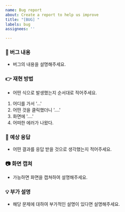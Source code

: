 ```yaml
---
name: Bug report
about: Create a report to help us improve
title: "[BUG] "
labels: bug
assignees: ''

---
```


### :no_good: 버그 내용
* 버그의 내용을 설명해주세요.

### :point_right: 재현 방법
* 어떤 식으로 발생했는지 순서대로 적어주세요.
1. 어디를 가서 '...'
2. 어떤 것을 클릭했더니 '....'
3. 화면에 '....'
4. 어떠한 에러가 나왔다.

### :eyes: 예상 응답
* 어떤 결과를 응답 받을 것으로 생각했는지 적어주세요.

### :camera: 화면 캡쳐
* 가능하면 화면을 캡쳐하여 설명해주세요.

### :bulb: 부가 설명
* 해당 문제에 대하여 부가적인 설명이 있다면 설명해주세요.
